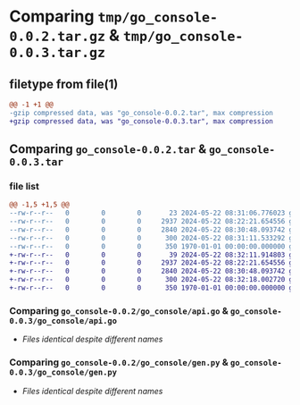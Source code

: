 # Comparing `tmp/go_console-0.0.2.tar.gz` & `tmp/go_console-0.0.3.tar.gz`

## filetype from file(1)

```diff
@@ -1 +1 @@
-gzip compressed data, was "go_console-0.0.2.tar", max compression
+gzip compressed data, was "go_console-0.0.3.tar", max compression
```

## Comparing `go_console-0.0.2.tar` & `go_console-0.0.3.tar`

### file list

```diff
@@ -1,5 +1,5 @@
--rw-r--r--   0        0        0       23 2024-05-22 08:31:06.776023 go_console-0.0.2/go_console/__main__.py
--rw-r--r--   0        0        0     2937 2024-05-22 08:22:21.654556 go_console-0.0.2/go_console/api.go
--rw-r--r--   0        0        0     2840 2024-05-22 08:30:48.093742 go_console-0.0.2/go_console/gen.py
--rw-r--r--   0        0        0      300 2024-05-22 08:31:11.533292 go_console-0.0.2/pyproject.toml
--rw-r--r--   0        0        0      350 1970-01-01 00:00:00.000000 go_console-0.0.2/PKG-INFO
+-rw-r--r--   0        0        0       39 2024-05-22 08:32:11.914803 go_console-0.0.3/go_console/__main__.py
+-rw-r--r--   0        0        0     2937 2024-05-22 08:22:21.654556 go_console-0.0.3/go_console/api.go
+-rw-r--r--   0        0        0     2840 2024-05-22 08:30:48.093742 go_console-0.0.3/go_console/gen.py
+-rw-r--r--   0        0        0      300 2024-05-22 08:32:18.002720 go_console-0.0.3/pyproject.toml
+-rw-r--r--   0        0        0      350 1970-01-01 00:00:00.000000 go_console-0.0.3/PKG-INFO
```

### Comparing `go_console-0.0.2/go_console/api.go` & `go_console-0.0.3/go_console/api.go`

 * *Files identical despite different names*

### Comparing `go_console-0.0.2/go_console/gen.py` & `go_console-0.0.3/go_console/gen.py`

 * *Files identical despite different names*

